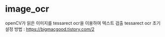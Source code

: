 # image_ocr
openCV가 읽은 이미지를 tessarect ocr을 이용하여 텍스트 검출
tessarect ocr 초기 설정 방법 : https://bigmacgood.tistory.com/2
